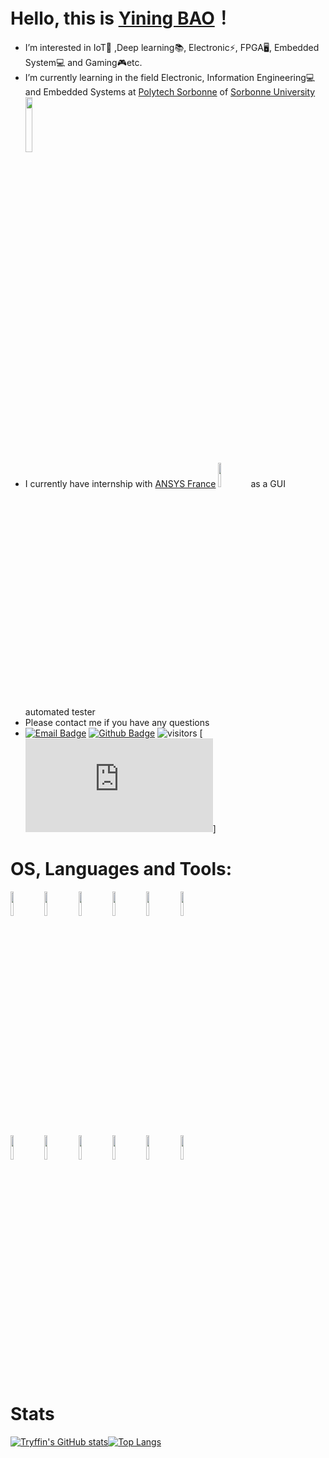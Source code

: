 # Hello, this is [Yining BAO](https://www.linkedin.com/in/yiningbao/)！
- I’m interested in IoT📶 ,Deep learning📚, Electronic⚡, FPGA🖥, Embedded System💻 and Gaming🎮etc.
- I’m currently learning in the field Electronic, Information Engineering💻 and Embedded Systems at [Polytech Sorbonne](https://www.polytech.sorbonne-universite.fr/) of [Sorbonne University](https://www.sorbonne-universite.fr/) <code><img width="15%" src="https://www.polytech.sorbonne-universite.fr/sites/default/files/2019-06/poly-sor-01.svg"></code>
- I currently have internship with [ANSYS France](https://www.ansys.com/) <code><img width="10%" src="https://upload.wikimedia.org/wikipedia/commons/thumb/1/14/Ansys_logo_%282019%29.svg/2560px-Ansys_logo_%282019%29.svg.png"></code> as a GUI automated tester
- Please contact me if you have any questions
- [![Email Badge](https://img.shields.io/badge/-Email-c14438?style=flat-square&logo=Gmail&logoColor=white&link=mailto:baoyining@outlook.com)](mailto:baoyining12@gmail.com)
[![Github Badge](https://img.shields.io/badge/-Github-232323?style=flat-square&logo=Github&logoColor=white&link=https://github.com/Kzel)](https://github.com/Kzel)
![visitors](https://visitor-badge.laobi.icu/badge?page_id=Kzel)
[![site Badge](https://img.shields.io/badge/Site-Tryffin-brightgreen&link=https://www.tryffin.tk)]
# OS, Languages and Tools:
<code><img width="10%" src="https://seeklogo.com/images/M/manjaro-logo-CF438BDF99-seeklogo.com.png"></code>
<code><img width="10%" src="https://seeklogo.com/images/U/ubuntu-linux-logo-A8280F4D05-seeklogo.com.png"></code>
<code><img width="10%" src="https://seeklogo.com/images/W/windows-10-icon-logo-5BC5C69712-seeklogo.com.png"></code>
<code><img width="10%" src="https://seeklogo.com/images/P/python-logo-A32636CAA3-seeklogo.com.png"></code>
<code><img width="10%" src="https://seeklogo.com/images/C/c-programming-language-logo-9B32D017B1-seeklogo.com.png"></code>
<code><img width="10%" src="https://seeklogo.com/images/C/c-logo-43CE78FF9C-seeklogo.com.png"></code>
<br />
<code><img width="10%" src="https://seeklogo.com/images/T/tensorflow-logo-02FCED4F98-seeklogo.com.png"></code>
<code><img width="10%" src="https://seeklogo.com/images/P/pytorch-logo-84F95D0AF5-seeklogo.com.png"></code>
<code><img width="10%" src="https://upload.wikimedia.org/wikipedia/commons/thumb/2/21/Matlab_Logo.png/667px-Matlab_Logo.png"></code>
<code><img width="10%" src="https://seeklogo.com/images/A/arduino-logo-BC7CBC1DAA-seeklogo.com.png"></code>
<code><img width="10%" src="https://i.pinimg.com/474x/15/7c/29/157c29f55d40b70d8cb5f4e88437f803.jpg"></code>
<code><img width="10%" src="https://gitlab.com/uploads/-/system/group/avatar/6593371/kicadlogo.png"></code>
# Stats
[![Tryffin's GitHub stats](https://github-readme-stats.vercel.app/api?username=Kzel&theme=tokyonight&show_icons=true)](https://github.com/anuraghazra/github-readme-stats)[![Top Langs](https://github-readme-stats.vercel.app/api/top-langs/?username=Kzel&layout=compact&theme=dark&show_icons=true)](https://github.com/anuraghazra/github-readme-stats)
<!---
Kzel/Kzel is a ✨ special ✨ repository because its `README.md` (this file) appears on your GitHub profile.
You can click the Preview link to take a look at your changes.
--->
